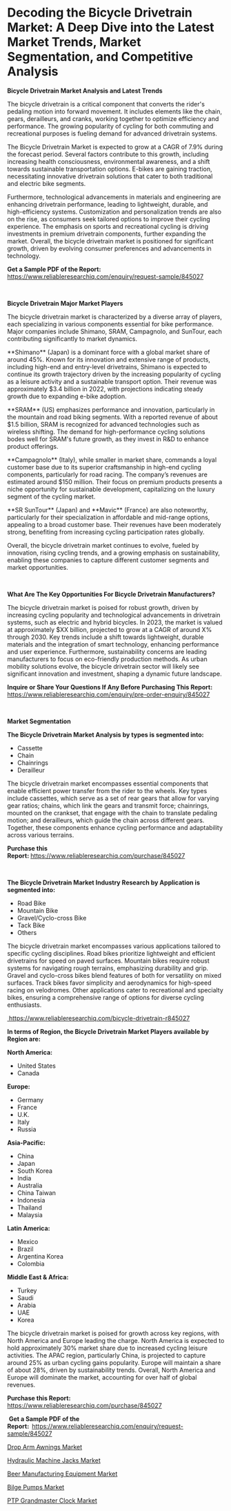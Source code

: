<p><h1>Decoding the Bicycle Drivetrain Market: A Deep Dive into the Latest Market Trends, Market Segmentation, and Competitive Analysis</h1></p><p><strong>Bicycle Drivetrain Market Analysis and Latest Trends</strong></p>
<p><p>The bicycle drivetrain is a critical component that converts the rider's pedaling motion into forward movement. It includes elements like the chain, gears, derailleurs, and cranks, working together to optimize efficiency and performance. The growing popularity of cycling for both commuting and recreational purposes is fueling demand for advanced drivetrain systems.</p><p>The Bicycle Drivetrain Market is expected to grow at a CAGR of 7.9% during the forecast period. Several factors contribute to this growth, including increasing health consciousness, environmental awareness, and a shift towards sustainable transportation options. E-bikes are gaining traction, necessitating innovative drivetrain solutions that cater to both traditional and electric bike segments.</p><p>Furthermore, technological advancements in materials and engineering are enhancing drivetrain performance, leading to lightweight, durable, and high-efficiency systems. Customization and personalization trends are also on the rise, as consumers seek tailored options to improve their cycling experience. The emphasis on sports and recreational cycling is driving investments in premium drivetrain components, further expanding the market. Overall, the bicycle drivetrain market is positioned for significant growth, driven by evolving consumer preferences and advancements in technology.</p></p>
<p><strong>Get a Sample PDF of the Report:&nbsp;</strong> <a href="https://www.reliableresearchiq.com/enquiry/request-sample/845027?utm_campaign=1121&utm_medium=2&utm_source=Github&utm_content=ia&utm_term=20022025&utm_id=bicycle-drivetrain">https://www.reliableresearchiq.com/enquiry/request-sample/845027</a></p>
<p>&nbsp;</p>
<p><strong>Bicycle Drivetrain Major Market Players</strong></p>
<p><p>The bicycle drivetrain market is characterized by a diverse array of players, each specializing in various components essential for bike performance. Major companies include Shimano, SRAM, Campagnolo, and SunTour, each contributing significantly to market dynamics.</p><p>**Shimano** (Japan) is a dominant force with a global market share of around 45%. Known for its innovation and extensive range of products, including high-end and entry-level drivetrains, Shimano is expected to continue its growth trajectory driven by the increasing popularity of cycling as a leisure activity and a sustainable transport option. Their revenue was approximately $3.4 billion in 2022, with projections indicating steady growth due to expanding e-bike adoption.</p><p>**SRAM** (US) emphasizes performance and innovation, particularly in the mountain and road biking segments. With a reported revenue of about $1.5 billion, SRAM is recognized for advanced technologies such as wireless shifting. The demand for high-performance cycling solutions bodes well for SRAM's future growth, as they invest in R&D to enhance product offerings.</p><p>**Campagnolo** (Italy), while smaller in market share, commands a loyal customer base due to its superior craftsmanship in high-end cycling components, particularly for road racing. The company’s revenues are estimated around $150 million. Their focus on premium products presents a niche opportunity for sustainable development, capitalizing on the luxury segment of the cycling market.</p><p>**SR SunTour** (Japan) and **Mavic** (France) are also noteworthy, particularly for their specialization in affordable and mid-range options, appealing to a broad customer base. Their revenues have been moderately strong, benefiting from increasing cycling participation rates globally.</p><p>Overall, the bicycle drivetrain market continues to evolve, fueled by innovation, rising cycling trends, and a growing emphasis on sustainability, enabling these companies to capture different customer segments and market opportunities.</p></p>
<p>&nbsp;</p>
<p><strong>What Are The Key Opportunities For Bicycle Drivetrain Manufacturers?</strong></p>
<p><p>The bicycle drivetrain market is poised for robust growth, driven by increasing cycling popularity and technological advancements in drivetrain systems, such as electric and hybrid bicycles. In 2023, the market is valued at approximately $XX billion, projected to grow at a CAGR of around X% through 2030. Key trends include a shift towards lightweight, durable materials and the integration of smart technology, enhancing performance and user experience. Furthermore, sustainability concerns are leading manufacturers to focus on eco-friendly production methods. As urban mobility solutions evolve, the bicycle drivetrain sector will likely see significant innovation and investment, shaping a dynamic future landscape.</p></p>
<p><strong>Inquire or Share Your Questions If Any Before Purchasing This Report:</strong> <a href="https://www.reliableresearchiq.com/enquiry/pre-order-enquiry/845027?utm_campaign=1121&utm_medium=2&utm_source=Github&utm_content=ia&utm_term=20022025&utm_id=bicycle-drivetrain">https://www.reliableresearchiq.com/enquiry/pre-order-enquiry/845027</a></p>
<p>&nbsp;</p>
<p><strong>Market Segmentation</strong></p>
<p><strong>The Bicycle Drivetrain Market Analysis by types is segmented into:</strong></p>
<p><ul><li>Cassette</li><li>Chain</li><li>Chainrings</li><li>Derailleur</li></ul></p>
<p><p>The bicycle drivetrain market encompasses essential components that enable efficient power transfer from the rider to the wheels. Key types include cassettes, which serve as a set of rear gears that allow for varying gear ratios; chains, which link the gears and transmit force; chainrings, mounted on the crankset, that engage with the chain to translate pedaling motion; and derailleurs, which guide the chain across different gears. Together, these components enhance cycling performance and adaptability across various terrains.</p></p>
<p><strong>Purchase this Report:&nbsp;</strong><a href="https://www.reliableresearchiq.com/purchase/845027?utm_campaign=1121&utm_medium=2&utm_source=Github&utm_content=ia&utm_term=20022025&utm_id=bicycle-drivetrain">https://www.reliableresearchiq.com/purchase/845027</a></p>
<p>&nbsp;</p>
<p><strong>The Bicycle Drivetrain Market Industry Research by Application is segmented into:</strong></p>
<p><ul><li>Road Bike</li><li>Mountain Bike</li><li>Gravel/Cyclo-cross Bike</li><li>Tack Bike</li><li>Others</li></ul></p>
<p><p>The bicycle drivetrain market encompasses various applications tailored to specific cycling disciplines. Road bikes prioritize lightweight and efficient drivetrains for speed on paved surfaces. Mountain bikes require robust systems for navigating rough terrains, emphasizing durability and grip. Gravel and cyclo-cross bikes blend features of both for versatility on mixed surfaces. Track bikes favor simplicity and aerodynamics for high-speed racing on velodromes. Other applications cater to recreational and specialty bikes, ensuring a comprehensive range of options for diverse cycling enthusiasts.</p></p>
<p><a href="https://www.reliableresearchiq.com/bicycle-drivetrain-r845027?utm_campaign=1121&utm_medium=2&utm_source=Github&utm_content=ia&utm_term=20022025&utm_id=bicycle-drivetrain">&nbsp;https://www.reliableresearchiq.com/bicycle-drivetrain-r845027</a></p>
<p><strong>In terms of Region, the Bicycle Drivetrain Market Players available by Region are:</strong></p>
<p>
    <p> <strong> North America: </strong>
        <ul>
            <li>United States</li>
            <li>Canada</li>
        </ul>
        </p> 
    <p> <strong> Europe: </strong>
        <ul>
            <li>Germany</li>
            <li>France</li>
            <li>U.K.</li>
            <li>Italy</li>
            <li>Russia</li>
        </ul>
        </p> 
    <p> <strong> Asia-Pacific: </strong>
        <ul>
            <li>China</li>
            <li>Japan</li>
            <li>South Korea</li>
            <li>India</li>
            <li>Australia</li>
            <li>China Taiwan</li>
            <li>Indonesia</li>
            <li>Thailand</li>
            <li>Malaysia</li>
        </ul>
        </p> 
    <p> <strong> Latin America: </strong>
        <ul>
            <li>Mexico</li>
            <li>Brazil</li>
            <li>Argentina Korea</li>
            <li>Colombia</li>
        </ul>
        </p> 
    <p> <strong> Middle East & Africa: </strong>
        <ul>
            <li>Turkey</li>
            <li>Saudi</li>
            <li>Arabia</li>
            <li>UAE</li>
            <li>Korea</li>
        </ul>
    </p>
    </p>
<p><p>The bicycle drivetrain market is poised for growth across key regions, with North America and Europe leading the charge. North America is expected to hold approximately 30% market share due to increased cycling leisure activities. The APAC region, particularly China, is projected to capture around 25% as urban cycling gains popularity. Europe will maintain a share of about 28%, driven by sustainability trends. Overall, North America and Europe will dominate the market, accounting for over half of global revenues.</p></p>
<p><strong>Purchase this Report: </strong><a href="https://www.reliableresearchiq.com/purchase/845027?utm_campaign=1121&utm_medium=2&utm_source=Github&utm_content=ia&utm_term=20022025&utm_id=bicycle-drivetrain">https://www.reliableresearchiq.com/purchase/845027</a></p>
<p>&nbsp;<strong>Get a Sample PDF of the Report:&nbsp;&nbsp;</strong><a href="https://www.reliableresearchiq.com/enquiry/request-sample/845027?utm_campaign=1121&utm_medium=2&utm_source=Github&utm_content=ia&utm_term=20022025&utm_id=bicycle-drivetrain">https://www.reliableresearchiq.com/enquiry/request-sample/845027</a></p>
<p><strong></strong></p>
<p><p><a href="https://github.com/braidvasut51/Market-Research-Report-List-1/blob/main/drop-arm-awnings-market.md?utm_campaign=1121&utm_medium=2&utm_source=Github&utm_content=ia&utm_term=20022025&utm_id=bicycle-drivetrain">Drop Arm Awnings Market</a></p><p><a href="https://github.com/mateyappiazo/Market-Research-Report-List-1/blob/main/hydraulic-machine-jacks-market.md?utm_campaign=1121&utm_medium=2&utm_source=Github&utm_content=ia&utm_term=20022025&utm_id=bicycle-drivetrain">Hydraulic Machine Jacks Market</a></p><p><a href="https://github.com/eissaebanye3/Market-Research-Report-List-1/blob/main/beer-manufacturing-equipment-market.md?utm_campaign=1121&utm_medium=2&utm_source=Github&utm_content=ia&utm_term=20022025&utm_id=bicycle-drivetrain">Beer Manufacturing Equipment Market</a></p><p><a href="https://github.com/yombostebel/Market-Research-Report-List-1/blob/main/bilge-pumps-market.md?utm_campaign=1121&utm_medium=2&utm_source=Github&utm_content=ia&utm_term=20022025&utm_id=bicycle-drivetrain">Bilge Pumps Market</a></p><p><a href="https://github.com/albagekunnur/Market-Research-Report-List-1/blob/main/ptp-grandmaster-clock-market.md?utm_campaign=1121&utm_medium=2&utm_source=Github&utm_content=ia&utm_term=20022025&utm_id=bicycle-drivetrain">PTP Grandmaster Clock Market</a></p></p>